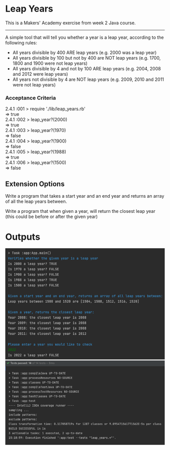 # Leap Years

This is a Makers' Academy exercise from week 2 Java course.

-----

A simple tool that will tell you whether a year is a leap year, according to the following rules:

* All years divisible by 400 ARE leap years (e.g. 2000 was a leap year)
* All years divisible by 100 but not by 400 are NOT leap years (e.g. 1700, 1800 and 1900 were not leap years)
* All years divisible by 4 and not by 100 ARE leap years (e.g. 2004, 2008 and 2012 were leap years)
* All years not divisible by 4 are NOT leap years (e.g. 2009, 2010 and 2011 were not leap years)

### Acceptance Criteria
2.4.1 :001 > require './lib/leap_years.rb'<br>
=> true<br>
2.4.1 :002 > leap_year?(2000)<br>
=> true<br>
2.4.1 :003 > leap_year?(1970)<br>
=> false<br>
2.4.1 :004 > leap_year?(1900)<br>
=> false<br>
2.4.1 :005 > leap_year?(1988)<br>
=> true<br>
2.4.1 :006 > leap_year?(1500)<br>
=> false<br>

## Extension Options

Write a program that takes a start year and an end year and returns an array of all the leap years between.

Write a program that when given a year, will return the closest leap year (this could be before or after the given year)

# Outputs

<img src="https://github.com/EvSivtsova/leap_years/blob/main/outputs/leap_year_output_with_user_input.png"/>
<img src="https://github.com/EvSivtsova/leap_years/blob/main/outputs/leap_year_tests_output.png"/>
